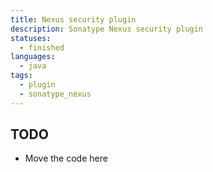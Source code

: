 ```yaml
---
title: Nexus security plugin
description: Sonatype Nexus security plugin
statuses:
  - finished
languages:
  - java
tags:
  - plugin
  - sonatype_nexus
---
```


## TODO

- Move the code here
